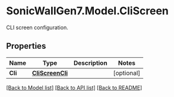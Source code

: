 # SonicWallGen7.Model.CliScreen
CLI screen configuration.

## Properties

Name | Type | Description | Notes
------------ | ------------- | ------------- | -------------
**Cli** | [**CliScreenCli**](CliScreenCli.md) |  | [optional] 

[[Back to Model list]](../README.md#documentation-for-models) [[Back to API list]](../README.md#documentation-for-api-endpoints) [[Back to README]](../README.md)

